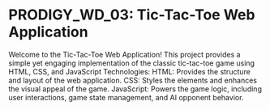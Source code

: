 # PRODIGY_WD_03: Tic-Tac-Toe Web Application
Welcome to the Tic-Tac-Toe Web Application! This project provides a simple yet engaging implementation of the classic tic-tac-toe game using HTML, CSS, and JavaScript
Technologies:
HTML: Provides the structure and layout of the web application.
CSS: Styles the elements and enhances the visual appeal of the game.
JavaScript: Powers the game logic, including user interactions, game state management, and AI opponent behavior.
